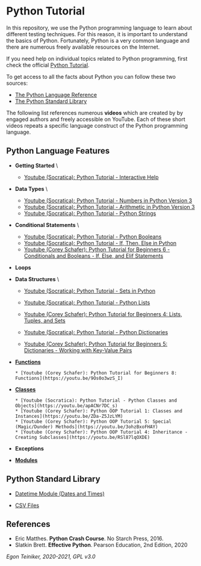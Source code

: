 # Python Tutorial

In this repository, we use the Python programming language to learn about different testing techniques.
For this reason, it is important to understand the basics of Python.
Fortunately, Python is a very common language and there are numerous freely available resources on the Internet.

If you need help on individual topics related to Python programming, first check the official
[Python Tutorial](https://docs.python.org/3/tutorial/index.html).

To get access to all the facts about Python you can follow these two sources:
* [The Python Language Reference](https://docs.python.org/3/reference/index.html)
* [The Python Standard Library](https://docs.python.org/3/library/index.html)

The following list references numerous **videos** which are created by by engaged authors and freely accessible on YouTube.
Each of these short videos repeats a specific language construct of the Python programming language.

## Python Language Features

  * **Getting Started** \
    * [Youtube (Socratica):  Python Tutorial - Interactive Help](https://youtu.be/BVXv0-1Rcc8)
      
  * **Data Types** \
    * [Youtube (Socratica): Python Tutorial - Numbers in Python Version 3](https://youtu.be/_87ASgggEg0)
    * [Youtube (Socratica): Python Tutorial - Arithmetic in Python Version 3](https://youtu.be/Aj8FQRIHJSc)
    * [Youtube (Socratica): Python Tutorial - Python Strings](https://youtu.be/iAzShkKzpJo)
  
  * **Conditional Statements** \ 
    * [Youtube (Socratica): Python Tutorial - Python Booleans](https://youtu.be/9OK32jb_TdI)
    * [Youtube (Socratica): Python Tutorial - If, Then, Else in Python](https://youtu.be/f4KOjWS_KZs)
    * [Youtube (Corey Schafer): Python Tutorial for Beginners 6 - Conditionals and Booleans - If, Else, and Elif Statements](https://youtu.be/DZwmZ8Usvnk)
  
  * **Loops** 
  
  * **Data Structures** \
    * [Youtube (Socratica): Python Tutorial - Sets in Python](https://youtu.be/sBvaPopWOmQ)
      
    * [Youtube (Socratica): Python Tutorial - Python Lists](https://youtu.be/ohCDWZgNIU0)
    * [Youtube (Corey Schafer): Python Tutorial for Beginners 4: Lists, Tuples, and Sets](https://youtu.be/W8KRzm-HUcc) 

    * [Youtube (Socratica): Python Tutorial - Python Dictionaries](https://youtu.be/XCcpzWs-CI4)
    * [Youtube (Corey Schafer): Python Tutorial for Beginners 5: Dictionaries - Working with Key-Value Pairs](https://youtu.be/daefaLgNkw0)

  * [**Functions**](https://github.com/teiniker/teiniker-lectures-softwaretesting/tree/master/introduction/python/functions) 
        
        * [Youtube (Corey Schafer): Python Tutorial for Beginners 8: Functions](https://youtu.be/9Os0o3wzS_I)
  
  * [**Classes**](https://github.com/teiniker/teiniker-lectures-softwaretesting/tree/master/introduction/python/classes)
        
        * [Youtube (Socratica): Python Tutorial - Python Classes and Objects](https://youtu.be/apACNr7DC_s)
        * [Youtube (Corey Schafer): Python OOP Tutorial 1: Classes and Instances](https://youtu.be/ZDa-Z5JzLYM)
        * [Youtube (Corey Schafer): Python OOP Tutorial 5: Special (Magic/Dunder) Methods](https://youtu.be/3ohzBxoFHAY)
        * [Youtube (Corey Schafer): Python OOP Tutorial 4: Inheritance - Creating Subclasses](https://youtu.be/RSl87lqOXDE)
      
  * **Exceptions**
  
  * [**Modules**](https://github.com/teiniker/teiniker-lectures-softwaretesting/tree/master/introduction/python)
  
  
## Python Standard Library
  
  * [Datetime Module (Dates and Times)](https://youtu.be/RjMbCUpvIgw)
   
  * [CSV Files](https://youtu.be/Xi52tx6phRU)

## References
* Eric Matthes. **Python Crash Course**. No Starch Press, 2016. 
* Slatkin Brett. **Effective Python**. Pearson Education, 2nd Edition, 2020


*Egon Teiniker, 2020-2021, GPL v3.0*
